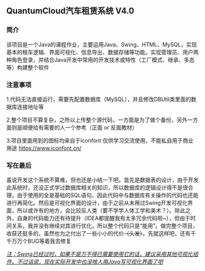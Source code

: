 ## QuantumCloud汽车租赁系统 V4.0

### 简介

该项目是一个Java的课程作业，主要运用Java、Swing、HTML、MySQL，实现基本的租车逻辑、界面可视化、信息导出、数据存储等功能。实现管理员、用户两种角色登录，并结合Java开发中常用的开发技术或特性（工厂模式、继承、多态等）构建整个软件

### 注意事项

1.代码无法直接运行，需要先配置数据库（MySQL），并且修改DBUtil类里面的数据库连接地址等

2.整个项目不算复杂，之所以上传整个源代码，一方面是为了做个备份，另外一方面则是顺便给有需要的人一个参考（正面 or 反面教材）

3.项目里面用到的图标均来自于iconfont 仅供学习交流使用，不能私自用于商业用途 https://www.iconfont.cn/


### 写在最后

虽说开发这个系统不算难，但也还是小结一下吧。首先是数据表的设计，由于开发此系统时，还没正式学过数据库相关的知识，所以数据库的逻辑设计得不是很合理，由于使用的全是基础的SQL语句，因此代码中与数据库有关操作的代码也还能进行再简化。然后是可视化界面的设计，由于之前从未用过Swing开发可视化界面，所以或许有的地方，会比较反人类（要不学学人体工学和美术？）。除此之外，自身的代码能力还有待提升（IDEA都提醒我有太多冗余代码啦~），但由于时间关系，我并没有继续对其进行优化，所以整个代码只是“能用”。做完整个项目，收获还挺多的，虽然也为之付出了一些小小的代价~~（头发）~~，先就这样吧，还有千千万万个BUG等着我去修复

<u>*注：Swing已经过时，如果不是万不得已需要使用它的话，建议采用其他可视化组件。不过话说，现在实际开发中也没啥人用Java写可视化界面了吧*</u>

